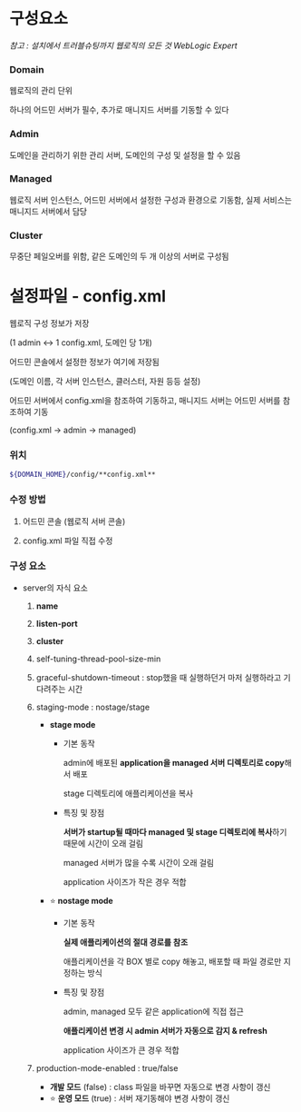 # 구성요소

*참고 : 설치에서 트러블슈팅까지 웹로직의 모든 것 WebLogic Expert*

### **Domain**

웹로직의 관리 단위

하나의 어드민 서버가 필수, 추가로 매니지드 서버를 기동할 수 있다 

### **Admin**

도메인을 관리하기 위한 관리 서버, 도메인의 구성 및 설정을 할 수 있음

### **Managed**

웹로직 서버 인스턴스, 어드민 서버에서 설정한 구성과 환경으로 기동함, 실제 서비스는 매니지드 서버에서 담당

### **Cluster**

무중단 페일오버를 위함, 같은 도메인의 두 개 이상의 서버로 구성됨

# 설정파일 - config.xml

웹로직 구성 정보가 저장

(1 admin ↔ 1 config.xml, 도메인 당 1개)

어드민 콘솔에서 설정한 정보가 여기에 저장됨

(도메인 이름, 각 서버 인스턴스, 클러스터, 자원 등등 설정)

어드민 서버에서 config.xml을 참조하여 기동하고, 매니지드 서버는 어드민 서버를 참조하여 기동

(config.xml → admin → managed)

### **위치**

```bash
${DOMAIN_HOME}/config/**config.xml**
```

### **수정 방법**

1) 어드민 콘솔 (웹로직 서버 콘솔)

2) config.xml 파일 직접 수정

### **구성 요소**

- server의 자식 요소
    1. **name**
    2. **listen-port**
    3. **cluster**
    4. self-tuning-thread-pool-size-min
    5. graceful-shutdown-timeout : stop했을 때 실행하던거 마저 실행하라고 기다려주는 시간
    6. staging-mode : nostage/stage
        - **stage mode**
            - 기본 동작
                
                admin에 배포된 **application을 managed 서버 디렉토리로 copy**해서 배포
                
                stage 디렉토리에 애플리케이션을 복사
                
            - 특징 및 장점
                
                **서버가 startup될 때마다 managed 및 stage 디렉토리에 복사**하기 때문에 시간이 오래 걸림
                
                managed 서버가 많을 수록 시간이 오래 걸림
                
                application 사이즈가 작은 경우 적합
                
        - ⭐ **nostage mode**
            - 기본 동작
                
                **실제 애플리케이션의 절대 경로를 참조** 
                
                애플리케이션을 각 BOX 별로 copy  해놓고, 배포할 때 파일 경로만 지정하는 방식
                
            - 특징 및 장점
                
                admin, managed 모두 같은 application에 직접 접근
                
                **애플리케이션 변경 시 admin 서버가 자동으로 감지 & refresh**
                
                application 사이즈가 큰 경우 적합
                
            
    7. production-mode-enabled  : true/false
        - **개발 모드** (false) : class 파일을 바꾸면 자동으로 변경 사항이 갱신
        - ⭐️ **운영 모드** (true) : 서버 재기동해야 변경 사항이 갱신
